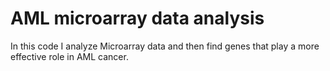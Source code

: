 # AML microarray data analysis

In this code I analyze Microarray data and then find genes that play a more effective role in AML cancer.
